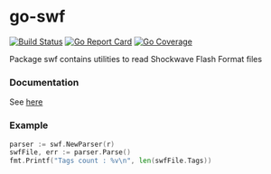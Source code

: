 # go-swf

[![Build
Status](https://travis-ci.org/Kelvyne/go-swf.svg?branch=master)](https://travis-ci.org/Kelvyne/go-swf)
[![Go Report Card](https://goreportcard.com/badge/github.com/kelvyne/go-swf)](https://goreportcard.com/report/github.com/kelvyne/go-swf)
[![Go Coverage](http://gocover.io/_badge/github.com/kelvyne/go-swf)](https://gocover.io/github.com/kelvyne/go-swf)

Package swf contains utilities to read Shockwave Flash Format files

### Documentation

See [here](https://godoc.org/github.com/kelvyne/go-swf)

### Example

```go
parser := swf.NewParser(r)
swfFile, err := parser.Parse()
fmt.Printf("Tags count : %v\n", len(swfFile.Tags))
```
